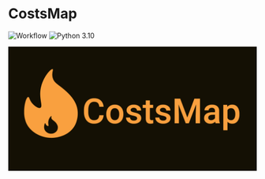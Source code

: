 # CostsMap

![Workflow](https://github.com/artemowkin/CostsMap/actions/workflows/backend_tests.yml/badge.svg)
![Python 3.10](https://img.shields.io/badge/python-3.10-blue.svg)

![CostsMap Image](https://github.com/artemowkin/CostsMap/blob/dev/imgs/github-image.png)
